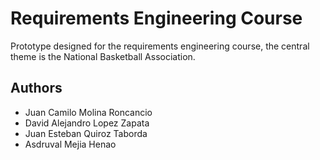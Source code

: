 
# Requirements Engineering Course

Prototype designed for the requirements engineering course, the central theme is the National Basketball Association.

## Authors

- Juan Camilo Molina Roncancio
- David Alejandro Lopez Zapata
- Juan Esteban Quiroz Taborda
- Asdruval Mejia Henao


